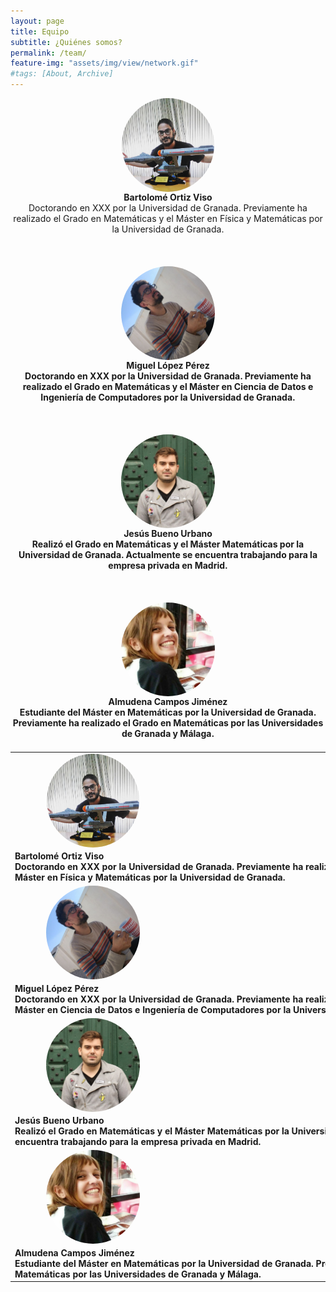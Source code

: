 ```yaml
---
layout: page
title: Equipo
subtitle: ¿Quiénes somos?
permalink: /team/
feature-img: "assets/img/view/network.gif"
#tags: [About, Archive]
---
```

<style>
#avatar {border-radius: 50%;}
table { 
  width: 100%; 
  border-collapse: collapse; 
}
@media 
only screen and (max-width: 760px),
(min-device-width: 768px) and (max-device-width: 1024px)  {
table, thead, tbody, th, td, tr { 
		display: block; 
	}
}
</style>
<p align="center">
<a href="https://twitter.com/bortizmath" target="_blank"><img id="avatar" src="https://raw.githubusercontent.com/thefluxions/thefluxions.github.io/master/assets/img/avatars/profile_bart.jpg" height="150" align="center"></a>
<br><b>Bartolomé Ortiz Viso</b><br>Doctorando en XXX por la Universidad de Granada. Previamente ha realizado el Grado en Matemáticas y el Máster en Física y Matemáticas por la Universidad de Granada.
<br><br><br><br>
<a href="https://twitter.com/wizmik12" target="_blank"><img id="avatar" src="https://raw.githubusercontent.com/thefluxions/thefluxions.github.io/master/assets/img/avatars/profile_mike.jpg" height="150" align="center"></a>
<br><b>Miguel López Pérez<b/><br>Doctorando en XXX por la Universidad de Granada. Previamente ha realizado el Grado en Matemáticas y el Máster en Ciencia de Datos e Ingeniería de Computadores por la Universidad de Granada.
<br><br><br><br>
<a href="https://twitter.com/buenourbano" target="_blank"><img id="avatar" src="https://raw.githubusercontent.com/thefluxions/thefluxions.github.io/master/assets/img/avatars/profile_yis.jpg" height="150" align="center"></a>
<br><b>Jesús Bueno Urbano</b><br>Realizó el Grado en Matemáticas y el Máster Matemáticas por la Universidad de Granada. Actualmente se encuentra trabajando para la empresa privada en Madrid.
<br><br><br><br>
<a href="" target="_blank"><img id="avatar" src="https://raw.githubusercontent.com/thefluxions/thefluxions.github.io/master/assets/img/avatars/profile_almu.jpg" height="150" align="center"></a>
<br><b>Almudena Campos Jiménez</b><br>Estudiante del Máster en Matemáticas por la Universidad de Granada. Previamente ha realizado el Grado en Matemáticas por las Universidades de Granada y Málaga.
</p>
<p align="center">
<table class="egt" align="center" cellpadding="0" cellspacing="0" border="0">
  <tr>
    <td width="250" align="center"><a href="https://twitter.com/bortizmath" target="_blank"><img id="avatar" src="https://raw.githubusercontent.com/thefluxions/thefluxions.github.io/master/assets/img/avatars/profile_bart.jpg" height="150" align="center"></a></td>
    <td width="750" align="left"><b>Bartolomé Ortiz Viso</b><br>Doctorando en XXX por la Universidad de Granada. Previamente ha realizado el Grado en Matemáticas y el Máster en Física y Matemáticas por la Universidad de Granada.</td>
  <tr>
  </tr>
    <td width="250" align="center"><a href="https://twitter.com/wizmik12" target="_blank"><img id="avatar" src="https://raw.githubusercontent.com/thefluxions/thefluxions.github.io/master/assets/img/avatars/profile_mike.jpg" height="150" align="center"></a></td>
    <td width="750" align="left"><b>Miguel López Pérez</b><br>Doctorando en XXX por la Universidad de Granada. Previamente ha realizado el Grado en Matemáticas y el Máster en Ciencia de Datos e Ingeniería de Computadores por la Universidad de Granada.</td>
  </tr>
  <tr>
    <td width="250" align="center"><a href="https://twitter.com/buenourbano" target="_blank"><img id="avatar" src="https://raw.githubusercontent.com/thefluxions/thefluxions.github.io/master/assets/img/avatars/profile_yis.jpg" height="150" align="center"></a></td>
    <td width="750" align="left"><b>Jesús Bueno Urbano</b><br>Realizó el Grado en Matemáticas y el Máster Matemáticas por la Universidad de Granada. Actualmente se encuentra trabajando para la empresa privada en Madrid.</td>
  <tr>
  </tr>
    <td width="250" align="center"><a href="" target="_blank"><img id="avatar" src="https://raw.githubusercontent.com/thefluxions/thefluxions.github.io/master/assets/img/avatars/profile_almu.jpg" height="150" align="center"></a></td>
    <td width="750" align="left"><b>Almudena Campos Jiménez</b><br>Estudiante del Máster en Matemáticas por la Universidad de Granada. Previamente ha realizado el Grado en Matemáticas por las Universidades de Granada y Málaga.</td>
  </tr>
</table>
</p>